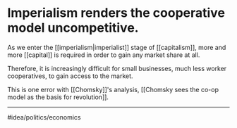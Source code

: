 # Imperialism renders the cooperative model uncompetitive.
As we enter the [[imperialism|imperialist]] stage of [[capitalism]], more and more [[capital]] is required in order to gain any market share at all. 

Therefore, it is increasingly difficult for small businesses, much less worker cooperatives, to gain access to the market. 

This is one error with [[Chomsky]]'s analysis, [[Chomsky sees the co-op model as the basis for revolution]]. 

---
#idea/politics/economics 
